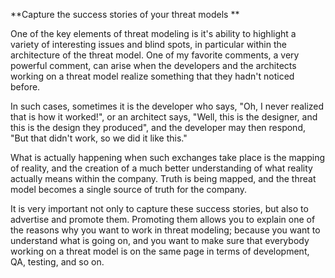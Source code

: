 **Capture the success stories of your threat models **

One of the key elements of threat modeling is it's ability to highlight a variety of interesting issues and blind spots, in particular within the architecture of the threat model. One of my favorite comments, a very powerful comment, can arise when the developers and the architects working on a threat model realize something that they hadn't noticed before.

In such cases, sometimes it is the developer who says, "Oh, I never realized that is how it worked!", or an architect says, "Well, this is the designer, and this is the design they produced", and the developer may then respond, "But that didn't work, so we did it like this."

What is actually happening when such exchanges take place is the mapping of reality, and the creation of a much better understanding of what reality actually means within the company. Truth is being mapped, and the threat model becomes a single source of truth for the company.

It is very important not only to capture these success stories, but also to advertise and promote them. Promoting them allows you to explain one of the reasons why you want to work in threat modeling; because you want to understand what is going on, and you want to make sure that everybody working on a threat model is on the same page in terms of development, QA, testing, and so on.
